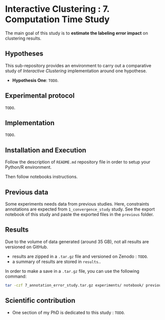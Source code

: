 # Interactive Clustering : 7. Computation Time Study

The main goal of this study is to **estimate the labeling error impact** on clustering results.


## Hypotheses

This sub-repository provides an environment to carry out a comparative study of _Interactive Clustering_ implementation around one hypothese.
- **Hypothesis One**: `TODO`.


## Experimental protocol

`TODO`.


## Implementation

`TODO`.


## Installation and Execution

Follow the description of `README.md` repository file in order to setup your Python/R environment.

Then follow notebooks instructions.


## Previous data

Some experiments needs data from previous studies.
Here, constraints annotations are expected from `1_convergence_study` study.
See the export notebook of this study and paste the exported files in the `previous` folder.


## Results

Due to the volume of data generated (around 35 GB), not all results are versioned on GitHub.

- results are zipped in a `.tar.gz` file and versioned on Zenodo : `TODO`.
- a summary of results are stored in `results`..

In order to make a save in a `.tar.gz` file, you can use the following command:
```bash
tar -czf 7_annotation_error_study.tar.gz experiments/ notebook/ previous/ results/ README.md
```


## Scientific contribution

- One section of my PhD is dedicated to this study : `TODO`.